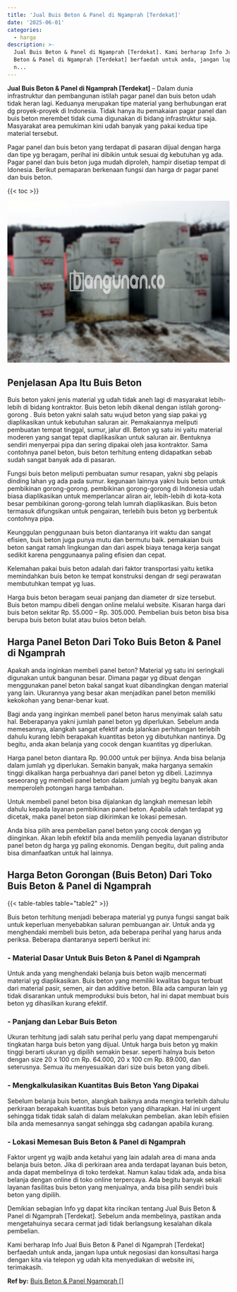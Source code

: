 ```yaml
---
title: 'Jual Buis Beton & Panel di Ngamprah [Terdekat]'
date: '2025-06-01'
categories:
  - harga
description: >-
  Jual Buis Beton & Panel di Ngamprah [Terdekat]. Kami berharap Info Jual Buis
  Beton & Panel di Ngamprah [Terdekat] berfaedah untuk anda, jangan lupa untuk
  n...
---
```


**Jual Buis Beton & Panel di Ngamprah \[Terdekat\]** – Dalam dunia infrastruktur dan pembangunan istilah pagar panel dan buis beton udah tidak heran lagi. Keduanya merupakan tipe material yang berhubungan erat dg proyek-proyek di Indonesia. Tidak hanya itu pemakaian pagar panel dan buis beton merembet tidak cuma digunakan di bidang infrastruktur saja. Masyarakat area pemukiman kini udah banyak yang pakai kedua tipe material tersebut.

Pagar panel dan buis beton yang terdapat di pasaran dijual dengan harga dan tipe yg beragam, perihal ini dibikin untuk sesuai dg kebutuhan yg ada. Pagar panel dan buis beton juga mudah diproleh, hampir disetiap tempat di Idonesia. Berikut pemaparan berkenaan fungsi dan harga dr pagar panel dan buis beton.

{{< toc >}}

![Jual Buis Beton & Panel di Ngamprah [Terdekat]](/images/jual-panel-buis-beton-murah-52.png)

## Penjelasan Apa Itu Buis Beton

Buis beton yakni jenis material yg udah tidak aneh lagi di masyarakat lebih-lebih di bidang kontraktor. Buis beton lebih dikenal dengan istilah gorong-gorong . Buis beton yakni salah satu wujud beton yang siap pakai yg diaplikasikan untuk kebutuhan saluran air. Pemakaiannya meliputi pembuatan tempat tinggal, sumur, jalur dll. Beton yg satu ini yaitu material moderen yang sangat tepat diaplikasikan untuk saluran air. Bentuknya sendiri menyerpai pipa dan sering dipakai oleh jasa kontraktor. Sama contohnya panel beton, buis beton terhitung enteng didapatkan sebab sudah sangat banyak ada di pasaran.

Fungsi buis beton meliputi pembuatan sumur resapan, yakni sbg pelapis dinding lahan yg ada pada sumur. kegunaan lainnya yakni buis beton untuk pembikinan gorong-gorong. pembikinan gorong-gorong di Indonesia udah biasa diaplikasikan untuk memperlancar aliran air, lebih-lebih di kota-kota besar pembikinan gorong-gorong telah lumrah diaplikasikan. Buis beton termasuk difungsikan untuk pengairan, terlebih buis beton yg berbentuk contohnya pipa.

Keunggulan penggunaan buis beton diantaranya irit waktu dan sangat efisien, buis beton juga punya mutu dan bermutu baik. pemakaian buis beton sangat ramah lingkungan dan dari aspek biaya tenaga kerja sangat sedikit karena penggunaanya paling efisien dan cepat.

Kelemahan pakai buis beton adalah dari faktor transportasi yaitu ketika memindahkan buis beton ke tempat konstruksi dengan dr segi perawatan membutuhkan tempat yg luas.

Harga buis beton beragam seuai panjang dan diameter dr size tersebut. Buis beton mampu dibeli dengan online melalui website. Kisaran harga dari buis beton sekitar Rp. 55.000 – Rp. 305.000. Pembelian buis beton bisa bisa berupa buis beton bulat atau buios beton belah.

## Harga Panel Beton Dari Toko Buis Beton & Panel di Ngamprah

Apakah anda inginkan membeli panel beton? Material yg satu ini seringkali digunakan untuk bangunan besar. Dimana pagar yg dibuat dengan menggunakan panel beton bakal sangat kuat dibandingkan dengan material yang lain. Ukurannya yang besar akan menjadikan panel beton memiliki kekokohan yang benar-benar kuat.

Bagi anda yang inginkan membeli panel beton harus menyimak salah satu hal. Beberapanya yakni jumlah panel beton yg diperlukan. Sebelum anda memesannya, alangkah sangat efektif anda jalankan perhitungan terlebih dahulu kurang lebih berapakah kuantitas beton yg dibutuhkan nantinya. Dg begitu, anda akan belanja yang cocok dengan kuantitas yg diperlukan.

Harga panel beton diantara Rp. 90.000 untuk per bijinya. Anda bisa belanja dalam jumlah yg diperlukan. Semakin banyak, maka harganya semakin tinggi dikalikan harga perbuahnya dari panel beton yg dibeli. Lazimnya seseorang yg membeli panel beton dalam jumlah yg begitu banyak akan memperoleh potongan harga tambahan.

Untuk membeli panel beton bisa dijalankan dg langkah memesan lebih dahulu kepada layanan pembikinan panel beton. Apabila udah terdapat yg dicetak, maka panel beton siap dikirimkan ke lokasi pemesan.

Anda bisa pilih area pembelian panel beton yang cocok dengan yg diinginkan. Akan lebih efektif bila anda memilih penyedia layanan distributor panel beton dg harga yg paling ekonomis. Dengan begitu, duit paling anda bisa dimanfaatkan untuk hal lainnya.

## Harga Beton Gorongan (Buis Beton) Dari Toko Buis Beton & Panel di Ngamprah

{{< table-tables table="table2" >}}

Buis beton terhitung menjadi beberapa material yg punya fungsi sangat baik untuk keperluan menyebabkan saluran pembuangan air. Untuk anda yg menghendaki membeli buis beton, ada beberapa perihal yang harus anda periksa. Beberapa diantaranya seperti berikut ini:

### \- Material Dasar Untuk Buis Beton & Panel di Ngamprah

Untuk anda yang menghendaki belanja buis beton wajib mencermati material yg diaplikasikan. Buis beton yang memiliki kwalitas bagus terbuat dari material pasir, semen, air dan additive beton. Bila ada campuran lain yg tidak disarankan untuk memproduksi buis beton, hal ini dapat membuat buis beton yg dihasilkan kurang efektif.

### \- Panjang dan Lebar Buis Beton

Ukuran terhitung jadi salah satu perihal perlu yang dapat mempengaruhi tingkatan harga buis beton yang dijual. Untuk harga buis beton yg makin tinggi berarti ukuran yg dipilih semakin besar. seperti halnya buis beton dengan size 20 x 100 cm Rp. 64.000, 20 x 100 cm Rp. 89.000, dan seterusnya. Semua itu menyesuaikan dari size buis beton yang dibeli.

### \- Mengkalkulasikan Kuantitas Buis Beton Yang Dipakai

Sebelum belanja buis beton, alangkah baiknya anda mengira terlebih dahulu perkiraan berapakah kuantitas buis beton yang diharapkan. Hal ini urgent sehingga tidak tidak salah di dalam melakukan pembelian. akan lebih efisien bila anda memesannya sangat sehingga sbg cadangan apabila kurang.

### \- Lokasi Memesan Buis Beton & Panel di Ngamprah

Faktor urgent yg wajib anda ketahui yang lain adalah area di mana anda belanja buis beton. Jika di perkiraan area anda terdapat layanan buis beton, anda dapat membelinya di toko terdekat. Namun kalau tidak ada, anda bisa belanja dengan online di toko online terpercaya. Ada begitu banyak sekali layanan fasilitas buis beton yang menjualnya, anda bisa pilih sendiri buis beton yang dipilih.

Demikian sebagian Info yg dapat kita rincikan tentang Jual Buis Beton & Panel di Ngamprah \[Terdekat\]. Sebelum anda membelinya, pastikan anda mengetahuinya secara cermat jadi tidak berlangsung kesalahan dikala pembelian.

Kami berharap Info Jual Buis Beton & Panel di Ngamprah \[Terdekat\] berfaedah untuk anda, jangan lupa untuk negosiasi dan konsultasi harga dengan kita via telepon yg udah kita menyediakan di website ini, terimakasih.

**Ref by:** [Buis Beton & Panel Ngamprah []](https://id.wikipedia.org/wiki/Buis)
